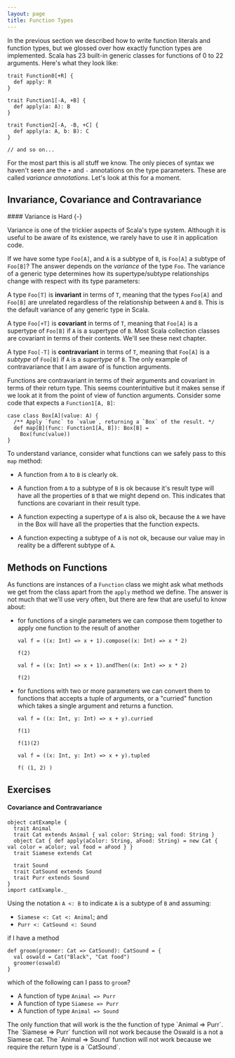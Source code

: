 ```yaml
---
layout: page
title: Function Types
---
```


In the previous section we described how to write function literals and function types, but we glossed over how exactly function types are implemented. Scala has 23 built-in generic classes for functions of 0 to 22 arguments. Here's what they look like:

```tut:book:silent
trait Function0[+R] {
  def apply: R
}

trait Function1[-A, +B] {
  def apply(a: A): B
}

trait Function2[-A, -B, +C] {
  def apply(a: A, b: B): C
}

// and so on...
```

For the most part this is all stuff we know. The only pieces of syntax we haven't seen are the `+` and `-` annotations on the type parameters. These are called *variance annotations*. Let's look at this for a moment.

## Invariance, Covariance and Contravariance

<div class="callout callout-info">
#### Variance is Hard {-}

Variance is one of the trickier aspects of Scala's type system. Although it is useful to be aware of its existence, we rarely have to use it in application code.
</div>

If we have some type `Foo[A]`, and `A` is a subtype of `B`, is `Foo[A]` a subtype of `Foo[B]`? The answer depends on the *variance* of the type `Foo`. The variance of a generic type determines how its supertype/subtype relationships change with respect with its type parameters:

A type `Foo[T]` is **invariant** in terms of `T`, meaning that the types `Foo[A]` and `Foo[B]` are unrelated regardless of the relationship between `A` and `B`. This is the default variance of any generic type in Scala.

A type `Foo[+T]` is **covariant** in terms of `T`, meaning that `Foo[A]` is a supertype of `Foo[B]` if `A` is a supertype of `B`. Most Scala collection classes are covariant in terms of their contents. We'll see these next chapter.

A type `Foo[-T]` is **contravariant** in terms of `T`, meaning that `Foo[A]` is a *subtype* of `Foo[B]` if `A` is a *supertype* of `B`. The only example of contravariance that I am aware of is function arguments.

Functions are contravariant in terms of their arguments and covariant in terms of their return type. This seems counterintuitive but it makes sense if we look at it from the point of view of function arguments. Consider some code that expects a `Function1[A, B]`:

```tut:book:silent
case class Box[A](value: A) {
  /** Apply `func` to `value`, returning a `Box` of the result. */
  def map[B](func: Function1[A, B]): Box[B] =
    Box(func(value))
}
```

To understand variance, consider what functions can we safely pass to this `map` method:


 - A function from `A` to `B` is clearly ok.

 - A function from `A` to a subtype of `B` is ok because it's result type will have all the properties of `B` that we might depend on. This indicates that functions are covariant in their result type.

 - A function expecting a supertype of `A` is also ok, because the `A` we have in the Box will have all the properties that the function expects.

 - A function expecting a subtype of `A` is not ok, because our value may in reality be a different subtype of `A`.

## Methods on Functions

As functions are instances of a `Function` class we might ask what methods we get from the class apart from the `apply` method we define. The answer is not much that we'll use very often, but there are few that are useful to know about:

- for functions of a single parameters we can compose them together to apply one function to the result of another

  ```tut:book
  val f = ((x: Int) => x + 1).compose((x: Int) => x * 2)

  f(2)

  val f = ((x: Int) => x + 1).andThen((x: Int) => x * 2)

  f(2)
  ```

- for functions with two or more parameters we can convert them to functions that accepts a tuple of arguments, or a "curried" function which takes a single argument and returns a function.

  ```tut:book
  val f = ((x: Int, y: Int) => x + y).curried

  f(1)

  f(1)(2)

  val f = ((x: Int, y: Int) => x + y).tupled

  f( (1, 2) )
  ```

## Exercises

#### Covariance and Contravariance

```tut:invisible
object catExample {
  trait Animal
  trait Cat extends Animal { val color: String; val food: String }
  object Cat { def apply(aColor: String, aFood: String) = new Cat { val color = aColor; val food = aFood } }
  trait Siamese extends Cat

  trait Sound
  trait CatSound extends Sound
  trait Purr extends Sound
}
import catExample._
```

Using the notation `A <: B` to indicate `A` is a subtype of `B` and assuming:

- `Siamese <: Cat <: Animal`; and
- `Purr <: CatSound <: Sound`

if I have a method

```tut:book:silent
def groom(groomer: Cat => CatSound): CatSound = {
  val oswald = Cat("Black", "Cat food")
  groomer(oswald)
}
```

which of the following can I pass to `groom`?

- A function of type `Animal => Purr`
- A function of type `Siamese => Purr`
- A function of type `Animal => Sound`

<div class="solution">
The only function that will work is the the function of type `Animal => Purr`. The `Siamese => Purr` function will not work because the Oswald is a not a Siamese cat. The `Animal => Sound` function will not work because we require the return type is a `CatSound`.
</div>
